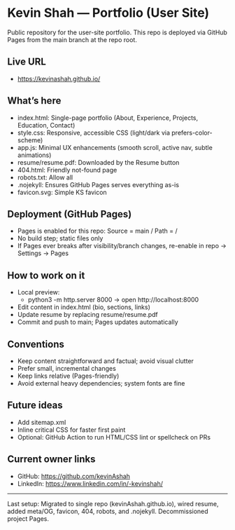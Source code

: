 # Kevin Shah — Portfolio (User Site)

Public repository for the user-site portfolio. This repo is deployed via GitHub Pages from the main branch at the repo root.

## Live URL

- https://kevinashah.github.io/

## What’s here

- index.html: Single-page portfolio (About, Experience, Projects, Education, Contact)
- style.css: Responsive, accessible CSS (light/dark via prefers-color-scheme)
- app.js: Minimal UX enhancements (smooth scroll, active nav, subtle animations)
- resume/resume.pdf: Downloaded by the Resume button
- 404.html: Friendly not-found page
- robots.txt: Allow all
- .nojekyll: Ensures GitHub Pages serves everything as-is
- favicon.svg: Simple KS favicon

## Deployment (GitHub Pages)

- Pages is enabled for this repo: Source = main / Path = /
- No build step; static files only
- If Pages ever breaks after visibility/branch changes, re-enable in repo → Settings → Pages

## How to work on it

- Local preview:
  - python3 -m http.server 8000 → open http://localhost:8000
- Edit content in index.html (bio, sections, links)
- Update resume by replacing resume/resume.pdf
- Commit and push to main; Pages updates automatically

## Conventions

- Keep content straightforward and factual; avoid visual clutter
- Prefer small, incremental changes
- Keep links relative (Pages-friendly)
- Avoid external heavy dependencies; system fonts are fine

## Future ideas

- Add sitemap.xml
- Inline critical CSS for faster first paint
- Optional: GitHub Action to run HTML/CSS lint or spellcheck on PRs

## Current owner links

- GitHub: https://github.com/kevinAshah
- LinkedIn: https://www.linkedin.com/in/-kevinshah/

---

Last setup: Migrated to single repo (kevinAshah.github.io), wired resume, added meta/OG, favicon, 404, robots, and .nojekyll. Decommissioned project Pages.
